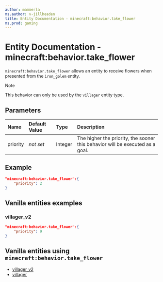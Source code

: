```yaml
---
author: mammerla
ms.author: v-jillheaden
title: Entity Documentation - minecraft:behavior.take_flower
ms.prod: gaming
---
```


# Entity Documentation - minecraft:behavior.take_flower

`minecraft:behavior.take_flower` allows an entity to receive flowers when presented from the `iron_golem` entity.

> [!NOTE]
> This behavior can only be used by the `villager` entity type.

## Parameters

|Name |Default Value  |Type  |Description  |
|:----------|:----------|:----------|:----------|
|priority|*not set*|Integer|The higher the priority, the sooner this behavior will be executed as a goal.|

## Example

```json
"minecraft:behavior.take_flower":{
    "priority": 2
}
```

## Vanilla entities examples

### villager_v2

```json
"minecraft:behavior.take_flower":{
    "priority": 9
}
```

## Vanilla entities using `minecraft:behavior.take_flower`

- [villager_v2](../../../../Source/VanillaBehaviorPack_Snippets/entities/villager_v2.md)
- [villager](../../../../Source/VanillaBehaviorPack_Snippets/entities/villager.md)
